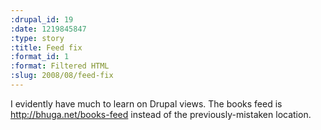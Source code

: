 ```yaml
--- 
:drupal_id: 19
:date: 1219845847
:type: story
:title: Feed fix
:format_id: 1
:format: Filtered HTML
:slug: 2008/08/feed-fix
---
```

I evidently have much to learn on Drupal views.  The books feed is http://bhuga.net/books-feed instead of the previously-mistaken location.
